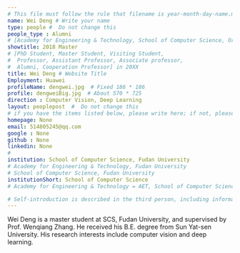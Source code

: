 ```yaml
---
# This file must follow the rule that filename is year-month-day-name.md .
name: Wei Deng # Write your name
type: people #  Do not change this
people_type : Alumni
# [Academy for Engineering & Technology, School of Computer Science, Organizer]
showtitle: 2018 Master 
# [PhD Student, Master Student, Visiting Student,
#  Professor, Assistant Professor, Associate professor,
#  Alumni, Cooperation Professor] in 20XX
title: Wei Deng # Website Title
Employment: Huawei
profileName: dengwei.jpg  # Fixed 186 * 186
profile: dengweiBig.jpg  # About 570 * 725
direction : Computer Vision, Deep Learning
layout: peoplepost  #  Do not change this
# if you have the items listed below, please write here; if not, please write None.
homepage: None
email: 514805245@qq.com
google : None
github : None
linkedin: None
# 
institution: School of Computer Science, Fudan University
# Academy for Engineering & Technology, Fudan University
# School of Computer Science, Fudan University
institutionShort: School of Computer Science
# Academy for Engineering & Technology = AET, School of Computer Science = SCS

# Self-introduction is described in the third person, including information such as educational experience
---
```


Wei Deng is a master student at SCS, Fudan University, and supervised by Prof. Wenqiang Zhang. He received his B.E. degree from Sun Yat-sen University. His research interests include computer vision and deep learning.